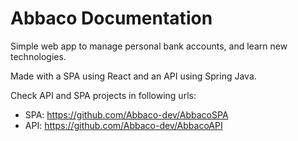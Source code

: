 # Abbaco Documentation

Simple web app to manage personal bank accounts, and learn new technologies.

Made with a SPA using React and an API using Spring Java.

Check API and SPA projects in following urls:
  - SPA: https://github.com/Abbaco-dev/AbbacoSPA
  - API: https://github.com/Abbaco-dev/AbbacoAPI

